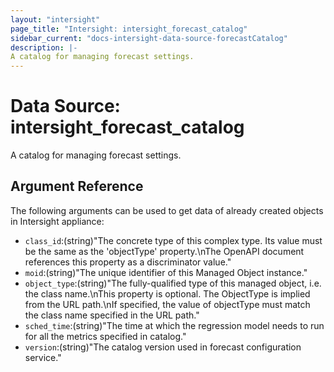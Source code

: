 ```yaml
---
layout: "intersight"
page_title: "Intersight: intersight_forecast_catalog"
sidebar_current: "docs-intersight-data-source-forecastCatalog"
description: |-
A catalog for managing forecast settings.
---
```


# Data Source: intersight_forecast_catalog
A catalog for managing forecast settings.
## Argument Reference
The following arguments can be used to get data of already created objects in Intersight appliance:
* `class_id`:(string)"The concrete type of this complex type. Its value must be the same as the 'objectType' property.\nThe OpenAPI document references this property as a discriminator value."
* `moid`:(string)"The unique identifier of this Managed Object instance."
* `object_type`:(string)"The fully-qualified type of this managed object, i.e. the class name.\nThis property is optional. The ObjectType is implied from the URL path.\nIf specified, the value of objectType must match the class name specified in the URL path."
* `sched_time`:(string)"The time at which the regression model needs to run for all the metrics specified in catalog."
* `version`:(string)"The catalog version used in forecast configuration service."
